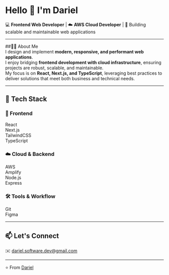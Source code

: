 # Hello 👋 I'm Dariel  

💻 **Frontend Web Developer** | ☁️ **AWS Cloud Developer** | 🚀 Building scalable and maintainable web applications  

---

##🧑‍💻 About Me  
I design and implement **modern, responsive, and performant web applications**.  
I enjoy bridging **frontend development with cloud infrastructure**, ensuring projects are robust, scalable, and maintainable.  
My focus is on **React, Next.js, and TypeScript**, leveraging best practices to deliver solutions that meet both business and technical needs.  

---

## 🚀 Tech Stack  

### 🎨 Frontend  
React    
Next.js  
TailwindCSS   
TypeScript  

### ☁️ Cloud & Backend  
AWS   
Amplify    
Node.js   
Express   

### 🛠️ Tools & Workflow  
Git   
Figma   

---

## 📫 Let's Connect  

✉️ dariel.software.dev@gmail.com  

---

⭐️ From [Dariel](https://github.com/Axodaraph)  
